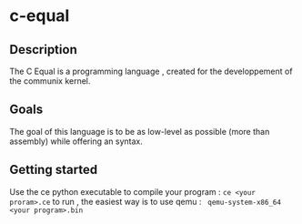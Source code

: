 # c-equal

## Description
The C Equal is a programming language , created for the developpement of the communix kernel.

## Goals
The goal of this language is to be as low-level as possible (more than assembly) while offering an syntax.

## Getting started
Use the ce python executable to compile your program : `ce <your proram>.ce`
to run , the easiest way is to use qemu : ` qemu-system-x86_64  <your program>.bin`
